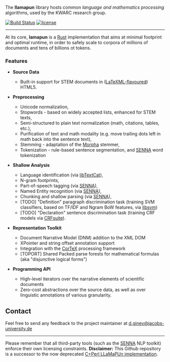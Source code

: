 The **llamapun** library hosts common _language and mathematics processing_ algorithms, used by the KWARC research group.

[![Build Status](https://secure.travis-ci.org/KWARC/llamapun.png?branch=master)](http://travis-ci.org/KWARC/llamapun) [![license](http://img.shields.io/badge/license-GPLv3-blue.svg)](https://raw.githubusercontent.com/KWARC/llamapun/master/LICENSE)


---
At its core, **lamapun** is a [Rust](http://rust-lang.org/) implementation that aims at minimal footprint and optimal runtime, in order to safely scale to corpora of millions of documents and tens of billions ot tokens.

### Features
 * **Source Data**
   * Built-in support for STEM documents in ([LaTeXML-flavoured](https://github.com/brucemiller/LaTeXML/)) HTML5.
 * **Preprocessing**
   * Unicode normalization,
   * Stopwords - based on widely accepted lists, enhanced for STEM texts,
   * Semi-structured to plain text normalization (math, citations, tables, etc.),
   * Purification of text and math modality (e.g. move trailing dots left in math back into the sentence text),
   * Stemming - adaptation of the [Morpha](http://www.sussex.ac.uk/Users/johnca/morph.html) stemmer,
   * Tokenization - rule-based sentence segmentation, and [SENNA](http://ml.nec-labs.com/senna/) word tokenization
 
 * **Shallow Analysis**
   * Language identification (via [libTextCat](http://software.wise-guys.nl/libtextcat/)),
   * N-gram footprints,
   * Part-of-speech tagging (via [SENNA](http://ml.nec-labs.com/senna/)),
   * Named Entity recognition (via [SENNA](http://ml.nec-labs.com/senna/)),
   * Chunking and shallow parsing (via [SENNA](http://ml.nec-labs.com/senna/)),
   * [TODO] "Definition" paragraph discrimination task (training SVM classifiers, based on TF/IDF and Ngram BoW features, via [libsvm](https://github.com/cjlin1/libsvm))
   * [TODO] "Declaration" sentence discrimination task (training CRF models via [CRFsuite](http://www.chokkan.org/software/crfsuite/)).
 
 * **Representation Toolkit**
   * Document Narrative Model (DNM) addition to the XML DOM
   * XPointer and string offset annotation support
   * Integration with the [CorTeX](https://github.com/dginev/CorTeX) processing framework
   * [TOPORT] Shared Packed parse forests for mathematical formulas (aka "disjunctive logical forms")

 * **Programming API**
   * High-level iterators over the narrative elements of scientific documents
   * Zero-cost abstractions over the source data, as well as over linguistic annotations of various granularity.

 
## Contact
Feel free to send any feedback to the project maintainer at d.ginev@jacobs-university.de

---

Please remember that all third-party tools (such as the [SENNA](http://ml.nec-labs.com/senna/) NLP toolkit) enforce their own licensing constraints.
**Disclaimer:** This Github repository is a successor to the now deprecated [C+Perl LLaMaPUn implementation](https://github.com/KWARC/deprecated-LLaMaPUn).
